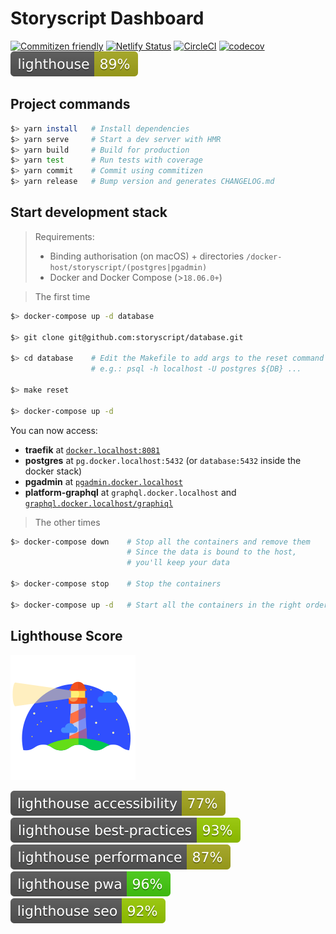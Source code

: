 # Storyscript Dashboard

[![Commitizen friendly](https://img.shields.io/badge/commitizen-friendly-brightgreen.svg)](http://commitizen.github.io/cz-cli/)
[![Netlify Status](https://api.netlify.com/api/v1/badges/db988abe-5f0a-4ec5-8659-b1865035e9c9/deploy-status)](https://app.netlify.com/sites/musing-nobel-a05d19/deploys)
[![CircleCI](https://circleci.com/gh/storyscript/dashboard.svg?style=svg)](https://circleci.com/gh/storyscript/dashboard)
[![codecov](https://codecov.io/gh/storyscript/dashboard/branch/master/graph/badge.svg)](https://codecov.io/gh/storyscript/dashboard)
[![Lighthouse](./lighthouse-badges/lighthouse.svg)](https://dashboard.storyscript.io)

## Project commands

```bash
$> yarn install   # Install dependencies
$> yarn serve     # Start a dev server with HMR
$> yarn build     # Build for production
$> yarn test      # Run tests with coverage
$> yarn commit    # Commit using commitizen
$> yarn release   # Bump version and generates CHANGELOG.md
```

## Start development stack

> Requirements:
>
> - Binding authorisation (on macOS) + directories `/docker-host/storyscript/(postgres|pgadmin)`
> - Docker and Docker Compose (>`18.06.0+`)

> The first time

```bash
$> docker-compose up -d database

$> git clone git@github.com:storyscript/database.git

$> cd database    # Edit the Makefile to add args to the reset command
                  # e.g.: psql -h localhost -U postgres ${DB} ...

$> make reset

$> docker-compose up -d
```

You can now access:

- **traefik** at [`docker.localhost:8081`](http://docker.localhost:8081)
- **postgres** at `pg.docker.localhost:5432` (or `database:5432` inside the docker stack)
- **pgadmin** at [`pgadmin.docker.localhost`](http://pgadmin.docker.localhost)
- **platform-graphql** at `graphql.docker.localhost` and [`graphql.docker.localhost/graphiql`](http://`graphql.docker.localhost/graphiql`)

> The other times

```bash
$> docker-compose down    # Stop all the containers and remove them
                          # Since the data is bound to the host,
                          # you'll keep your data

$> docker-compose stop    # Stop the containers

$> docker-compose up -d   # Start all the containers in the right order
```

## Lighthouse Score

[![Lighthouse](./lighthouse-badges/lighthouse-logo.svg)](https://github.com/GoogleChrome/lighthouse)

[![Lighthouse Accessibility Badge](./lighthouse-badges/lighthouse_accessibility.svg)](https://dashboard.storyscript.io)
[![Lighthouse Best Practices Badge](./lighthouse-badges/lighthouse_best-practices.svg)](https://dashboard.storyscript.io)
[![Lighthouse Performance Badge](./lighthouse-badges/lighthouse_performance.svg)](https://dashboard.storyscript.io)
[![Lighthouse PWA Badge](./lighthouse-badges/lighthouse_pwa.svg)](https://dashboard.storyscript.io)
[![Lighthouse SEO Badge](./lighthouse-badges/lighthouse_seo.svg)](https://dashboard.storyscript.io)
